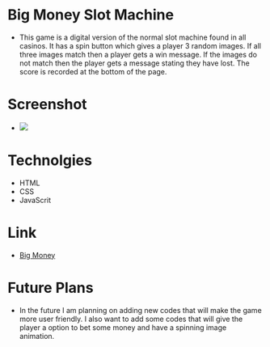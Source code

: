# Big Money Slot Machine 
- This game is a digital version of the normal slot machine found in all casinos. It has a spin button which gives a player 3 random images. If all three images match then a player gets a win message. If the images do not match then the player gets a message stating they have lost. The score is recorded at the bottom of the page. 

# Screenshot
- <img src="https://i.ibb.co/kg5C7FS/Screen-Shot-2021-09-16-at-5-42-45-PM.png" ></a>






# Technolgies
- HTML
- CSS
- JavaScrit 


# Link
- [Big Money](https://harinder5636.github.io/Project-1/)


# Future Plans
- In the future I am planning on adding new codes that will make the game more user friendly. I also want to add some codes that will give the player a option to bet some money and have a spinning image animation.  